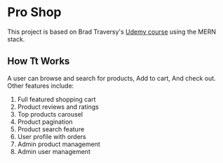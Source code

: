 # Pro Shop

This project is based on Brad Traversy's [Udemy course](https://www.udemy.com/course/mern-ecommerce) using the MERN stack.

## How Tt Works

A user can browse and search for products, Add to cart, And check out. Other features include:

1. Full featured shopping cart
2. Product reviews and ratings
3. Top products carousel
4. Product pagination
5. Product search feature
6. User profile with orders
7. Admin product management
8. Admin user management

